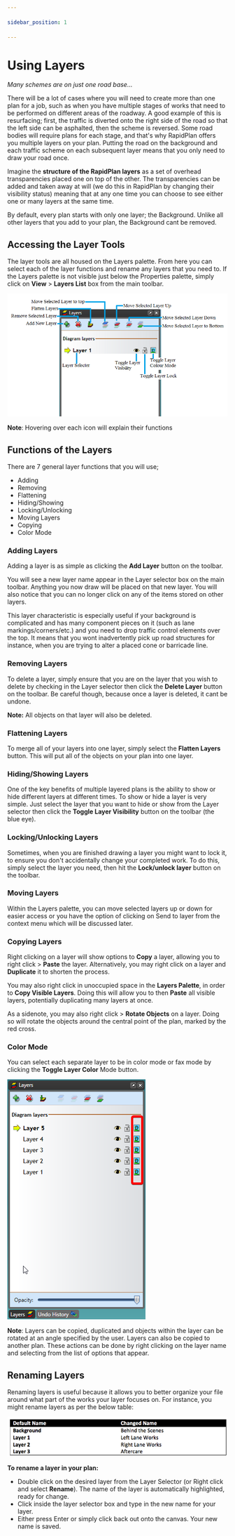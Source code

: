 ```yaml
---

sidebar_position: 1

---
```

# Using Layers

*Many schemes are on just one road base...*

There will be a lot of cases where you will need to create more than one plan for a job, such as when you have multiple stages of works that need to be performed on different areas of the roadway. A good example of this is resurfacing; first, the traffic is diverted onto the right side of the road so that the left side can be asphalted, then the scheme is reversed.
Some road bodies will require plans for each stage, and that's why RapidPlan offers you multiple layers on your plan. Putting the road on the background and each traffic scheme on each subsequent layer means that you only need to draw your road once.

Imagine the **structure of the RapidPlan layers** as a set of overhead transparencies placed one on top of the other. The transparencies can be added and taken away at will (we do this in RapidPlan by changing their visibility status) meaning that at any one time you can choose to see either one or many layers at the same time.

By default, every plan starts with only one layer; the Background. Unlike all other layers that you add to your plan, the Background cant be removed.

## Accessing the Layer Tools

The layer tools are all housed on the Layers palette. From here you can select each of the layer functions and rename any layers that you need to. If the Layers palette is not visible just below the Properties palette, simply click on **View** > **Layers List** box from the main toolbar.

![The_Layers_Palette_details](./assets/The_Layers_Palette_details.png)

**Note**: Hovering over each icon will explain their functions

## Functions of the Layers

There are 7 general layer functions that you will use;

- Adding
- Removing
- Flattening
- Hiding/Showing
- Locking/Unlocking
- Moving Layers
- Copying
- Color Mode

### Adding Layers

Adding a layer is as simple as clicking the **Add Layer** button on the toolbar.

You will see a new layer name appear in the Layer selector box on the main toolbar. Anything you now draw will be placed on that new layer. You will also notice that you can no longer click on any of the items stored on other layers.

This layer characteristic is especially useful if your background is complicated and has many component pieces on it (such as lane markings/corners/etc.) and you need to drop traffic control elements over the top. It means that you wont inadvertently pick up road structures for instance, when you are trying to alter a placed cone or barricade line.

### Removing Layers

To delete a layer, simply ensure that you are on the layer that you wish to delete by checking in the Layer selector then click the **Delete Layer** button on the toolbar. Be careful though, because once a layer is deleted, it cant be undone.

**Note:** All objects on that layer will also be deleted.

### Flattening Layers

To merge all of your layers into one layer, simply select the **Flatten Layers** button. This will put all of the objects on your plan into one layer.

### Hiding/Showing Layers

One of the key benefits of multiple layered plans is the ability to show or hide different layers at different times. To show or hide a layer is very simple. Just select the layer that you want to hide or show from the Layer selector then click the **Toggle Layer Visibility** button on the toolbar (the blue eye).

### Locking/Unlocking Layers

Sometimes, when you are finished drawing a layer you might want to lock it, to ensure you don't accidentally change your completed work. To do this, simply select the layer you need, then hit the **Lock/unlock layer** button on the toolbar.

### Moving Layers

Within the Layers palette, you can move selected layers up or down for easier access or you have the option of clicking on Send to layer from the context menu which will be discussed later.

### Copying Layers

Right clicking on a layer will show options to **Copy** a layer, allowing you to right click > **Paste** the layer.
Alternatively, you may right click on a layer and **Duplicate** it to shorten the process.

You may also right click in unoccupied space in the **Layers Palette**, in order to **Copy Visible Layers**. Doing this will allow you to then **Paste** all visible layers, potentially duplicating many layers at once.

As a sidenote, you may also right click > **Rotate Objects** on a layer. Doing so will rotate the objects around the central point of the plan, marked by the red cross.

### Color Mode

You can select each separate layer to be in color mode or fax mode by clicking the **Toggle Layer Color** Mode button.

![The_Toggle_Layer_Color_Icon](./assets/The_Toggle_Layer_Color_Icon.png)

**Note**: Layers can be copied, duplicated and objects within the layer can be rotated at an angle specified by the user. Layers can also be copied to another plan. These actions can be done by right clicking on the layer name and selecting from the list of options that appear.

## Renaming Layers

Renaming layers is useful because it allows you to better organize your file around what part of the works your layer focuses on. For instance, you might rename layers as per the below table:

![Renaming_Layer_Examples](./assets/Renaming_Layer_Examples.png)

**To rename a layer in your plan:**

- Double click on the desired layer from the Layer Selector (or Right click and select **Rename**). The name of the layer is automatically highlighted, ready for change.
- Click inside the layer selector box and type in the new name for your layer.
- Either press Enter or simply click back out onto the canvas. Your new name is saved.
